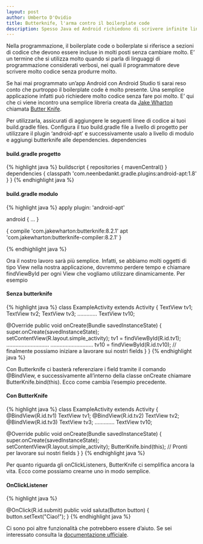 ```yaml
---
layout: post
author: Umberto D'Ovidio
title: Butterknife, l'arma contro il boilerplate code
description: Spesso Java ed Android richiedono di scrivere infinite linee di codice che alla fine della fiera servono a poco. Butterknife rende più semplice effettuare alcune semplici operazioni che tradizionalmente richiedono molto lavoro, come il creare un onClickListener.
---
```


Nella programmazione, il boilerplate code o boilerplate si riferisce a sezioni di codice che devono essere incluse in molti posti senza cambiare molto. E’ un termine che si utilizza molto quando si parla di linguaggi di programmazione considerati verbosi, nei quali il programmatore deve scrivere molto codice senza produrre molto.
<!-- more -->

Se hai mai programmato un’app Android con Android Studio ti sarai reso conto che purtroppo il boilerplate code è molto presente. Una semplice applicazione infatti può richiedere molto codice senza fare poi molto. E’ qui che ci viene incontro una semplice libreria creata da [Jake Wharton](http://jakewharton.com/) chiamata [Butter Knife](https://github.com/JakeWharton/butterknife).

Per utilizzarla, assicurati di aggiungere le seguenti linee di codice ai tuoi build.gradle files. Configura il tuo build.gradle file a livello di progetto per utilizzare il plugin ‘android-apt’ e successivamente usalo a livello di modulo e aggiungi butterknife alle dependencies.
dependencies

#### build.gradle progetto

{% highlight java %}
buildscript {
  repositories {
    mavenCentral()
   }
  dependencies {
    classpath 'com.neenbedankt.gradle.plugins:android-apt:1.8'
  }
}
{% endhighlight java %}

#### build.gradle modulo

{% highlight java %}
apply plugin: 'android-apt'

android {
  ...
}

 {
  compile 'com.jakewharton:butterknife:8.2.1'
  apt 'com.jakewharton:butterknife-compiler:8.2.1'
}

{% endhighlight java %}

Ora il nostro lavoro sarà più semplice. Infatti, se abbiamo molti oggetti di tipo View nella nostra applicazione, dovremmo perdere tempo e chiamare findViewById per ogni View che vogliamo utilizzare dinamicamente. Per esempio

#### Senza butterknife

{% highlight java %}
class ExampleActivity extends Activity {
  TextView tv1;
  TextView tv2;
  TextView tv3;
  .............
  TextView  tv10;


  @Override public void onCreate(Bundle savedInstanceState) {
    super.onCreate(savedInstanceState);
    setContentView(R.layout.simple_activity);
    tv1 = findViewById(R.id.tv1);
    ............................
    ............................
    tv10 = findViewById(R.id.tv10);
    // finalmente possiamo iniziare a lavorare sui nostri fields
  }
}
{% endhighlight java %}

Con Butterknife ci basterà referenziare i field tramite il comando @BindView, e successivamente all’interno della classe onCreate chiamare ButterKnife.bind(this). Ecco come cambia l’esempio precedente.

#### Con ButterKnife

{% highlight java %}
class ExampleActivity extends Activity {
 @BindView(R.id.tv1) TextView tv1;
 @BindView(R.id.tv2) TextView tv2;
 @BindView(R.id.tv3) TextView tv3;
 .............
 TextView  tv10;


 @Override public void onCreate(Bundle savedInstanceState) {
   super.onCreate(savedInstanceState);
   setContentView(R.layout.simple_activity);
   ButterKnife.bind(this);
   // Pronti per lavorare sui nostri fields
 }
}
{% endhighlight java %}

Per quanto riguarda gli onClickListeners, ButterKnife ci semplifica ancora la vita. Ecco come possiamo crearne uno in modo semplice.

#### OnClickListener

{% highlight java %}

@OnClick(R.id.submit)
public void saluta(Button button) {
  button.setText("Ciao!");
}
{% endhighlight java %}

Ci sono poi altre funzionalità che potrebbero essere d’aiuto. Se sei interessato consulta la [documentazione ufficiale](http://jakewharton.github.io/butterknife/).
